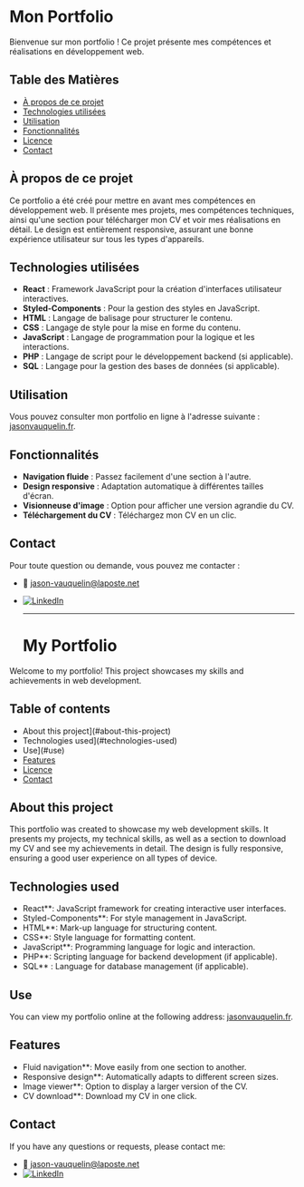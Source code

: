 # Mon Portfolio

Bienvenue sur mon portfolio ! Ce projet présente mes compétences et réalisations en développement web.

## Table des Matières

- [À propos de ce projet](#à-propos-de-ce-projet)
- [Technologies utilisées](#technologies-utilisées)
- [Utilisation](#utilisation)
- [Fonctionnalités](#fonctionnalités)
- [Licence](#licence)
- [Contact](#contact)

## À propos de ce projet

Ce portfolio a été créé pour mettre en avant mes compétences en développement web. Il présente mes projets, mes compétences techniques, ainsi qu'une section pour télécharger mon CV et voir mes réalisations en détail. Le design est entièrement responsive, assurant une bonne expérience utilisateur sur tous les types d'appareils.

## Technologies utilisées

- **React** : Framework JavaScript pour la création d'interfaces utilisateur interactives.
- **Styled-Components** : Pour la gestion des styles en JavaScript.
- **HTML** : Langage de balisage pour structurer le contenu.
- **CSS** : Langage de style pour la mise en forme du contenu.
- **JavaScript** : Langage de programmation pour la logique et les interactions.
- **PHP** : Langage de script pour le développement backend (si applicable).
- **SQL** : Langage pour la gestion des bases de données (si applicable).

## Utilisation

Vous pouvez consulter mon portfolio en ligne à l'adresse suivante : [jasonvauquelin.fr](https://jasonvauquelin.fr).

## Fonctionnalités

- **Navigation fluide** : Passez facilement d'une section à l'autre.
- **Design responsive** : Adaptation automatique à différentes tailles d'écran.
- **Visionneuse d'image** : Option pour afficher une version agrandie du CV.
- **Téléchargement du CV** : Téléchargez mon CV en un clic.


## Contact

Pour toute question ou demande, vous pouvez me contacter :

- 📧 jason-vauquelin@laposte.net
- [![LinkedIn](https://img.shields.io/badge/-LinkedIn-blue?style=flat-square&logo=Linkedin&logoColor=white&link=https://www.linkedin.com/in/jason-vauquelin)](https://www.linkedin.com/in/jason-vauquelin/)

  ----------------------------------------------------------------------------------------------------------------------------------------------------------------------------------------------------------
  # My Portfolio

Welcome to my portfolio! This project showcases my skills and achievements in web development.

## Table of contents

- About this project](#about-this-project)
- Technologies used](#technologies-used)
- Use](#use)
- [Features](#features)
- [Licence](#licence)
- [Contact](#contact)

## About this project

This portfolio was created to showcase my web development skills. It presents my projects, my technical skills, as well as a section to download my CV and see my achievements in detail. The design is fully responsive, ensuring a good user experience on all types of device.

## Technologies used

- React**: JavaScript framework for creating interactive user interfaces.
- Styled-Components**: For style management in JavaScript.
- HTML**: Mark-up language for structuring content.
- CSS**: Style language for formatting content.
- JavaScript**: Programming language for logic and interaction.
- PHP**: Scripting language for backend development (if applicable).
- SQL** : Language for database management (if applicable).

## Use

You can view my portfolio online at the following address: [jasonvauquelin.fr](https://jasonvauquelin.fr).

## Features

- Fluid navigation**: Move easily from one section to another.
- Responsive design**: Automatically adapts to different screen sizes.
- Image viewer**: Option to display a larger version of the CV.
- CV download**: Download my CV in one click.

## Contact

If you have any questions or requests, please contact me:

- 📧 jason-vauquelin@laposte.net
- [![LinkedIn](https://img.shields.io/badge/-LinkedIn-blue?style=flat-square&logo=Linkedin&logoColor=white&link=https://www.linkedin.com/in/jason-vauquelin)](https://www.linkedin.com/in/jason-vauquelin/)

